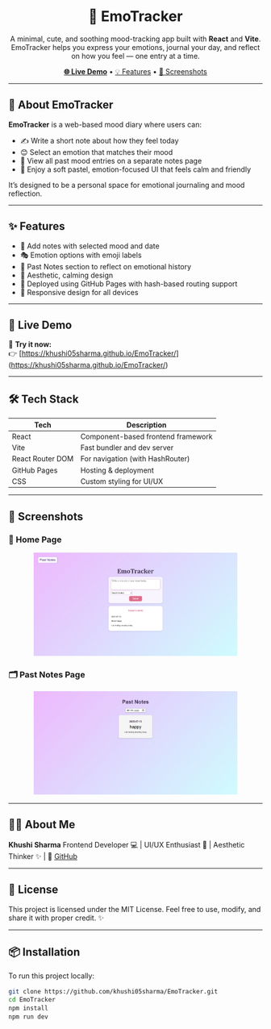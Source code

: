 <h1 align="center">🌸 EmoTracker</h1>

<p align="center">
  A minimal, cute, and soothing mood-tracking app built with <strong>React</strong> and <strong>Vite</strong>.  
  EmoTracker helps you express your emotions, journal your day, and reflect on how you feel — one entry at a time.
</p>

<p align="center">
  <a href="https://khushi05sharma.github.io/EmoTracker/" target="_blank"><strong>🌐 Live Demo</strong></a> •
  <a href="#-features">💡 Features</a> •
  <a href="#-screenshots">📸 Screenshots</a>
</p>

---

## 🧠 About EmoTracker

**EmoTracker** is a web-based mood diary where users can:
- ✍️ Write a short note about how they feel today
- 😊 Select an emotion that matches their mood
- 📅 View all past mood entries on a separate notes page
- 💖 Enjoy a soft pastel, emotion-focused UI that feels calm and friendly

It’s designed to be a personal space for emotional journaling and mood reflection.

---

## ✨ Features

- 📝 Add notes with selected mood and date
- 🎭 Emotion options with emoji labels
- 📆 Past Notes section to reflect on emotional history
- 🌈 Aesthetic, calming design
- 🔗 Deployed using GitHub Pages with hash-based routing support
- 📱 Responsive design for all devices

---

## 🚀 Live Demo

🔗 **Try it now:**  
👉 [https://khushi05sharma.github.io/EmoTracker/]
(https://khushi05sharma.github.io/EmoTracker/)

---

## 🛠 Tech Stack

| Tech             | Description                            |
|------------------|----------------------------------------|
| React            | Component-based frontend framework     |
| Vite             | Fast bundler and dev server            |
| React Router DOM | For navigation (with HashRouter)       |
| GitHub Pages     | Hosting & deployment                   |
| CSS              | Custom styling for UI/UX               |

---

## 📸 Screenshots

### 🌼 Home Page
<p align="center">
  <img src="./screenshots/mainpage.jpeg" alt="Home Page" width="80%">
</p>

### 🗂 Past Notes Page
<p align="center">
  <img src="./screenshots/pastpage.jpeg" alt="Past Notes Page" width="80%">
</p>

---

## 🙋‍♀️ About Me
**Khushi Sharma**
Frontend Developer 💻 | UI/UX Enthusiast 🎨 | Aesthetic Thinker ✨ |
🔗 [GitHub](https://github.com/khushi05sharma)  

---

## 📜 License
This project is licensed under the MIT License.
Feel free to use, modify, and share it with proper credit. ✨

---

## 📦 Installation

To run this project locally:

```bash
git clone https://github.com/khushi05sharma/EmoTracker.git
cd EmoTracker
npm install
npm run dev

